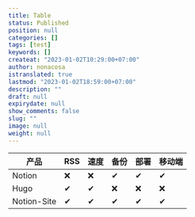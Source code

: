 ```yaml
---
title: Table
status: Published
position: null
categories: []
tags: [test]
keywords: []
createat: "2023-01-02T10:29:00+07:00"
author: nonacosa
istranslated: true
lastmod: "2023-01-02T18:59:00+07:00"
description: ""
draft: null
expirydate: null
show_comments: false
slug: ""
image: null
weight: null
---
```


| 产品        | RSS | 速度 | 备份 | 部署 | 移动端 |
| ----------- | --- | ---- | ---- | ---- | ------ |
| Notion      | ❌  | ❌   | ✔    | ✔    | ✔      |
| Hugo        | ✔   | ✔    | ❌   | ❌   | ❌     |
| Notion-Site | ✔   | ✔    | ✔    | ✔    | ✔      |

<!--more-->

<!--more-->
